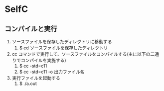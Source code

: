 # SelfC

## コンパイルと実行
1. ソースファイルを保存したディレクトリに移動する
    1. $ cd ソースファイルを保存したディレクトリ
2. cc コマンドで実行して、ソースファイルをコンパイルする(主に以下の二通りでコンパイルを実施する)
    1. $ cc -std=c11
    2. $ cc -std=c11 -o 出力ファイル名
3. 実行ファイルを起動する
    1. $ ./a.out
